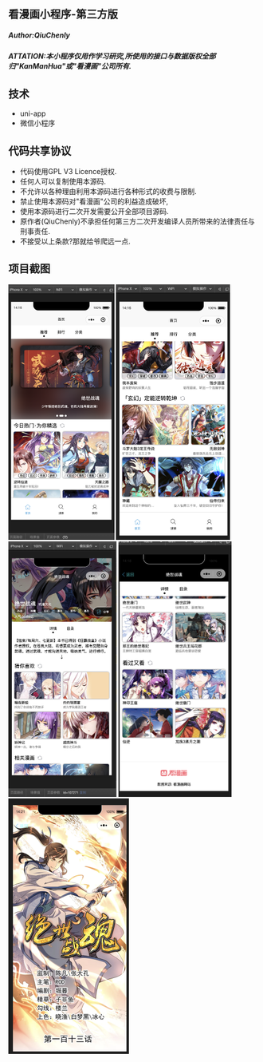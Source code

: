 ##  看漫画小程序-第三方版

##### Author:QiuChenly

##### ATTATION:**本小程序仅用作学习研究,所使用的接口与数据版权全部归"KanManHua"或"看漫画"公司所有.**

## 技术

- uni-app
- 微信小程序

## 代码共享协议

- 代码使用GPL V3 Licence授权.
- 任何人可以复制使用本源码.
- 不允许以各种理由利用本源码进行各种形式的收费与限制.
- 禁止使用本源码对"看漫画"公司的利益造成破坏,
- 使用本源码进行二次开发需要公开全部项目源码.
- 原作者(QiuChenly)不承担任何第三方二次开发编译人员所带来的法律责任与刑事责任.
- 不接受以上条款?那就给爷爬远一点.

## 项目截图

<img src="readme.assets/image-20200327141617829.png" alt="image-20200327141617829" style="zoom:50%;" />
<img src="readme.assets/image-20200327141712374.png" alt="image-20200327141712374" style="zoom:50%;" />
<img src="readme.assets/image-20200327141749312.png" alt="image-20200327141749312" style="zoom:50%;" />
<img src="readme.assets/image-20200327141847399.png" alt="image-20200327141847399" style="zoom:50%;" />
<img src="readme.assets/image-20200327142136645.png" alt="image-20200327142136645" style="zoom:50%;" />